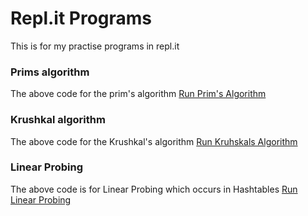 # Repl.it Programs
This is for my practise programs in repl.it

### Prims algorithm 
The above code for the prim's algorithm <a href="https://primsalgorithm.srikanthsriku.repl.run">Run Prim's Algorithm</a>


### Krushkal algorithm
The above code for the Krushkal's algorithm <a href="https://krushkalalgorithm.srikanthsriku.repl.run">Run Kruhskals Algorithm</a>

 ### Linear Probing
 
 The above code is for Linear Probing which occurs in Hashtables <a href="https://linearprobing.srikanthsriku.repl.run">Run Linear Probing</a>
